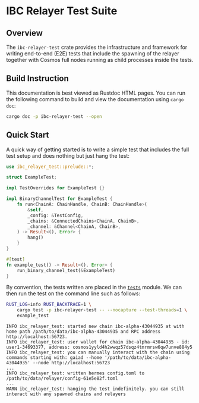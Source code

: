 # IBC Relayer Test Suite

## Overview

The `ibc-relayer-test` crate provides the infrastructure and framework for writing end-to-end (E2E) tests that include the spawning of the relayer together with Cosmos full nodes running as child processes inside the tests.

## Build Instruction

This documentation is best viewed as Rustdoc HTML pages. You can run the following command to build and view the documentation using `cargo doc`:

```bash
cargo doc -p ibc-relayer-test --open
```

## Quick Start

A quick way of getting started is to write a simple test that includes the full test setup and does nothing but just hang the test:

```rust
use ibc_relayer_test::prelude::*;

struct ExampleTest;

impl TestOverrides for ExampleTest {}

impl BinaryChannelTest for ExampleTest {
    fn run<ChainA: ChainHandle, ChainB: ChainHandle>(
        &self,
        _config: &TestConfig,
        _chains: &ConnectedChains<ChainA, ChainB>,
        _channel: &Channel<ChainA, ChainB>,
    ) -> Result<(), Error> {
        hang()
    }
}

#[test]
fn example_test() -> Result<(), Error> {
    run_binary_channel_test(&ExampleTest)
}
```

By convention, the tests written are placed in the [`tests`](crate::tests) module. We can then run the test on the command line such as follows:

```bash
RUST_LOG=info RUST_BACKTRACE=1 \
    cargo test -p ibc-relayer-test -- --nocapture --test-threads=1 \
    example_test
```



```text
INFO ibc_relayer_test: started new chain ibc-alpha-43044935 at with home path /path/to/data/ibc-alpha-43044935 and RPC address http://localhost:56723.
INFO ibc_relayer_test: user wallet for chain ibc-alpha-43044935 - id: user1-34693377, address: cosmos1yyld4h2wwqz57dsqz4tmrmrsw6qw7unve884y5
INFO ibc_relayer_test: you can manually interact with the chain using commands starting with: gaiad --home '/path/to/data/ibc-alpha-43044935' --node http://localhost:56723
...
INFO ibc_relayer_test: written hermes config.toml to /path/to/data/relayer/config-61e5e82f.toml
...
WARN ibc_relayer_test: hanging the test indefinitely. you can still interact with any spawned chains and relayers
```
